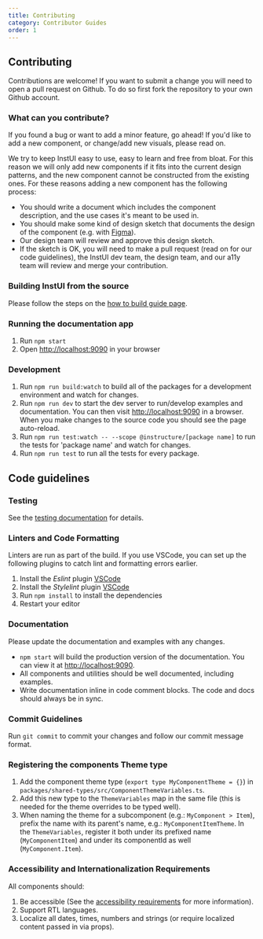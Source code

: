 ```yaml
---
title: Contributing
category: Contributor Guides
order: 1
---
```


## Contributing

Contributions are welcome! If you want to submit a change you will need to open a pull request on Github. To do so first fork the repository to your own Github account.

### What can you contribute?

If you found a bug or want to add a minor feature, go ahead! If you'd like to add a new component, or change/add new visuals, please read on.

We try to keep InstUI easy to use, easy to learn and free from bloat.
For this reason we will only add new components if it fits into the current design patterns, and the new component cannot be
constructed from the existing ones. For these reasons adding a new component has the following process:

- You should write a document which includes the component description, and the use cases it's meant to be used in.
- You should make some kind of design sketch that documents the design of the component (e.g. with [Figma](https://www.figma.com/)).
- Our design team will review and approve this design sketch.
- If the sketch is OK, you will need to make a pull request (read on for our code guidelines), the InstUI dev team, the design team, and our a11y team will review and merge your contribution.

### Building InstUI from the source

Please follow the steps on the [how to build guide page](#building-instui).

### Running the documentation app

1. Run `npm start`
1. Open [http://localhost:9090](http://localhost:9090) in your browser

### Development

1. Run `npm run build:watch` to build all of the packages for a development environment and watch for changes.
1. Run `npm run dev` to start the dev server to run/develop examples and documentation. You can then visit [http://localhost:9090](http://localhost:9090) in a browser. When you make changes to the source code you should see the page auto-reload.
1. Run `npm run test:watch -- --scope @instructure/[package name]` to run the tests for 'package name' and watch for changes.
1. Run `npm run test` to run all the tests for every package.

## Code guidelines

### Testing

See the [testing documentation](#testing-overview) for details.

### Linters and Code Formatting

Linters are run as part of the build. If you use VSCode, you can set up the following plugins to catch lint and formatting errors earlier.

1. Install the _Eslint_ plugin [VSCode](https://github.com/Microsoft/vscode-eslint)
1. Install the _Stylelint_ plugin [VSCode](https://github.com/stylelint/vscode-stylelint)
1. Run `npm install` to install the dependencies
1. Restart your editor

### Documentation

Please update the documentation and examples with any changes.

- `npm start` will build the production version of the documentation. You can view it at [http://localhost:9090](http://localhost:9090).
- All components and utilities should be well documented, including examples.
- Write documentation inline in code comment blocks. The code and docs should
  always be in sync.

### Commit Guidelines

Run `git commit` to commit your changes and follow our commit message format.

### Registering the components Theme type

1. Add the component theme type (`export type MyComponentTheme = {}`) in `packages/shared-types/src/ComponentThemeVariables.ts`.
2. Add this new type to the `ThemeVariables` map in the same file (this is needed for the theme overrides to be typed well).
3. When naming the theme for a subcomponent (e.g.: `MyComponent > Item`), prefix the name with its parent's name, e.g.: `MyComponentItemTheme`. In the `ThemeVariables`, register it both under its prefixed name (`MyComponentItem`) and under its componentId as well (`MyComponent.Item`).

### Accessibility and Internationalization Requirements

All components should:

1. Be accessible (See the [accessibility requirements](#accessibility) for more information).
1. Support RTL languages.
1. Localize all dates, times, numbers and strings (or require localized content passed in via props).
